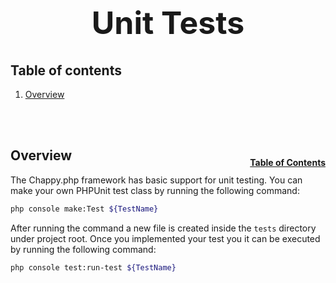 <h1 style="font-size: 50px; text-align: center;">Unit Tests</h1>

## Table of contents
1. [Overview](#overview)
<br>
<br>

## Overview <a id="overview"></a><span style="float: right; font-size: 14px; padding-top: 15px;">[Table of Contents](#table-of-contents)</span>
The Chappy.php framework has basic support for unit testing.  You can make your own PHPUnit test class by running the following command:

```sh
php console make:Test ${TestName}
```

After running the command a new file is created inside the `tests` directory under project root.  Once you implemented your test you it can be executed by running the following command:
```sh
php console test:run-test ${TestName}
```